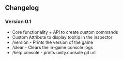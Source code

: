 ## Changelog

### Version 0.1

- Core functionality + API to create custom commands
- Custom Attribute to display tooltip in the inspector
- /version - Prints the version of the game
- /clear - Clears the in-game console logs
- /help.console - prints unity.console git url
